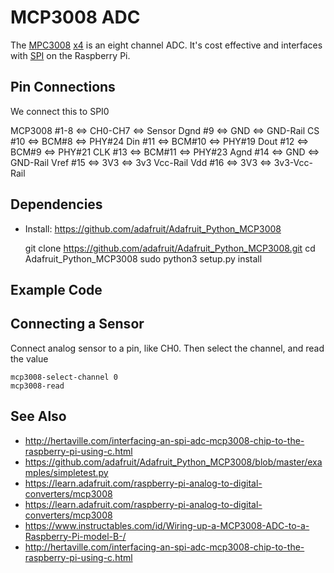 # MCP3008 ADC

The [MPC3008](https://amzn.to/2KG4s2h) [x4](https://amzn.to/2KEKzIT) is an eight channel ADC.
It's cost effective and interfaces with [SPI](https://en.wikipedia.org/wiki/Serial_Peripheral_Interface) on the Raspberry Pi.


## Pin Connections

We connect this to SPI0

 MCP3008 #1-8 <=> CH0-CH7 <=> Sensor
    Dgnd   #9 <=> GND     <=> GND-Rail
      CS  #10 <=> BCM#8   <=> PHY#24
     Din  #11 <=> BCM#10  <=> PHY#19
    Dout  #12 <=> BCM#9   <=> PHY#21
     CLK  #13 <=> BCM#11  <=> PHY#23
    Agnd  #14 <=> GND     <=> GND-Rail
    Vref  #15 <=> 3V3     <=> 3v3 Vcc-Rail
     Vdd  #16 <=> 3V3     <=> 3v3-Vcc-Rail


## Dependencies

 * Install: https://github.com/adafruit/Adafruit_Python_MCP3008

    git clone https://github.com/adafruit/Adafruit_Python_MCP3008.git
    cd Adafruit_Python_MCP3008
    sudo python3 setup.py install


## Example Code



## Connecting a Sensor

Connect analog sensor to a pin, like CH0.
Then select the channel, and read the value

    mcp3008-select-channel 0
    mcp3008-read


## See Also

 * http://hertaville.com/interfacing-an-spi-adc-mcp3008-chip-to-the-raspberry-pi-using-c.html
 * https://github.com/adafruit/Adafruit_Python_MCP3008/blob/master/examples/simpletest.py
 * https://learn.adafruit.com/raspberry-pi-analog-to-digital-converters/mcp3008
 * https://learn.adafruit.com/raspberry-pi-analog-to-digital-converters/mcp3008
 * https://www.instructables.com/id/Wiring-up-a-MCP3008-ADC-to-a-Raspberry-Pi-model-B-/
 * http://hertaville.com/interfacing-an-spi-adc-mcp3008-chip-to-the-raspberry-pi-using-c.html

